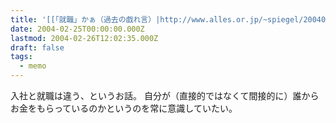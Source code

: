 ```yaml
---
title: '[[「就職」かぁ（過去の戯れ言）|http://www.alles.or.jp/~spiegel/200402.html#d23_t1]]'
date: 2004-02-25T00:00:00.000Z
lastmod: 2004-02-26T12:02:35.000Z
draft: false
tags:
  - memo
---
```


入社と就職は違う、というお話。 自分が（直接的ではなくて間接的に）誰からお金をもらっているのかというのを常に意識していたい。
